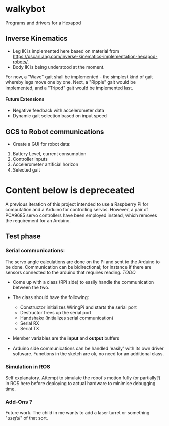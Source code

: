 # walkybot
Programs and drivers for a Hexapod

## Inverse Kinematics
- Leg IK is implemented here based on material from https://oscarliang.com/inverse-kinematics-implementation-hexapod-robots/.
- Body IK is being understood at the moment.

For now, a "Wave" gait shall be implemented - the simplest kind of gait whereby legs move one by one.
Next, a "Ripple" gait would be implemented, and a "Tripod" gait would be implemented last.

#### Future Extensions
- Negative feedback with accelerometer data
- Dynamic gait selection based on input speed

## GCS to Robot communications
- Create a GUI for robot data:
1. Battery Level, current consumption
2. Controller inputs
3. Accelerometer artificial horizon
4. Selected gait

# Content below is depreceated
A previous iteration of this project intended to use a Raspberry Pi for computation and a Arduino for controlling servos. However, a pair of PCA9685 servo controllers have been employed instead, which removes the requirement for an Arduino.

## Test phase
### Serial communications:
The servo angle calculations are done on the Pi and sent to the Arduino to be done.
Communication can be bidirectional; for instance if there are sensors connected to the arduino that requires reading.
_TODO_
- Come up with a class (RPi side) to easily handle the communication between the two.
- The class should have the following:
	- Constructor initializes WiringPi and starts the serial port
	- Destructor frees up the serial port
	- Handshake (initializes serial communication)
	- Serial RX
	- Serial TX
- Member variables are the **input** and **output** buffers

- Arduino side communications can be handled 'easily' with its own driver software. Functions in the sketch are ok, no need for an additional class.

### Simulation in ROS
Self explanatory. Attempt to simulate the robot's motion fully (or partially?) in ROS here before deploying to actual hardware to minimise debugging time.

### Add-Ons ?
Future work. The child in me wants to add a laser turret or something "*useful*" of that sort.